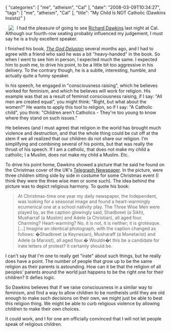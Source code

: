 {
    "categories": [
        "me", 
        "atheism", 
        "Cal"
    ], 
    "date": "2008-03-09T10:34:27", 
    "tags": [
        "me", 
        "atheism", 
        "Cal"
    ], 
    "title": "My Child Is NOT Catholic (Dawkins Insists)"
}

<img src="http://michaeljaylissner.com/files/images/dawkins.jpg" hspace="10" align="left">I had the pleasure of going to see <a href="http://en.wikipedia.org/wiki/Richard_Dawkins" target="_blank">Richard Dawkins</a> last night at Cal. Although our fourth-row seating probably influenced my judgement, I must say he is a truly excellent speaker. 

I finished his book, <em><a href="http://en.wikipedia.org/wiki/The_God_Delusion" target="_blank">The God Delusion</a></em> several months ago, and I had to agree with a friend who said he was a bit "heavy-handed" in the book. So when I went to see him in person, I expected much the same. I expected him to push me, to drive his point, to be a little bit too aggressive in his delivery. To the contrary though, he is a subtle, interesting, humble, and actually quite a funny speaker. 

In his speech, he engaged in "consciousness raising", which he believes worked for feminism, and which he believes will work for religion. His example was that as a result of feminist consciousness raising, if I say: "All men are created equal", you might think: "Right, but what about the women?" He wants to apply this tool to religion, so if I say: "A Catholic child", you think: "Children aren't Catholics - They're too young to know where they stand on such issues." 

He believes (and I must agree) that religion in the world has brought much violence and destruction, and that the whole thing could be cut off at the stem if we all realized that our children do not share our religion. I'm simplifying and combining several of his points, but that was really the thrust of his speech. If I am a catholic, that does not make my child a catholic; I a Muslim, does not make my child a Muslim. Etc.

To drive his point home, Dawkins showed a picture that he said he found on the Christmas cover of the UK's <a href="http://www.telegraph.co.uk/" target="_blank">Telegraph Newspaper</a>. In the picture, were three children sitting side by side in costume for some Christmas event (I think they were the three wise men or some such). The idea behind the picture was to depict religious harmony. To quote his book:<blockquote>At Christmas-time one year my daily newspaper, the Independent, was looking for a seasonal image and found a heart-warmingly ecumenical one at a school nativity play. The Three Wise Men were played by, as the caption glowingly said, Shadbreet (a Sikh), Musharraf (a Muslim) and Adele (a Christian), all aged four. Charming? Heart-warming? No, it is not, it is neither; it is grotesque. [...] Imagine an identical photograph, with the caption changed as follows: �Shadbreet (a Keynesian), Musharaff (a Monetarist) and Adele (a Marxist), all aged four.� Wouldn�t this be a candidate for irate letters of protest? It certainly should be.</blockquote>
I can't say that I'm one to really get "irate" about such things, but he really does have a point. The number of people that grow up to be the same religion as their parents is astounding. How can it be that the religion of all peoples' parents around the world just happens to be the right one for their children? It defies logic.

So Dawkins believes that if we raise consciousness in a similar way to feminism, and find a way to allow children to be nontheists until they are old enough to make such decisions on their own, we might just be able to beat this religion thing. We might be able to curb religious violence by allowing children to make their own choices. 

It could work, and I for one am officially convinced that I will not let people speak of religious children. <!--break-->
